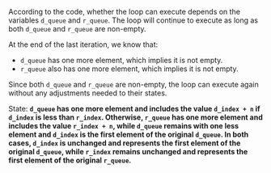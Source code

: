 According to the code, whether the loop can execute depends on the variables `d_queue` and `r_queue`. The loop will continue to execute as long as both `d_queue` and `r_queue` are non-empty. 

At the end of the last iteration, we know that:
- `d_queue` has one more element, which implies it is not empty.
- `r_queue` also has one more element, which implies it is not empty.

Since both `d_queue` and `r_queue` are non-empty, the loop can execute again without any adjustments needed to their states.

State: **`d_queue` has one more element and includes the value `d_index + n` if `d_index` is less than `r_index`. Otherwise, `r_queue` has one more element and includes the value `r_index + n`, while `d_queue` remains with one less element and `d_index` is the first element of the original `d_queue`. In both cases, `d_index` is unchanged and represents the first element of the original `d_queue`, while `r_index` remains unchanged and represents the first element of the original `r_queue`.**